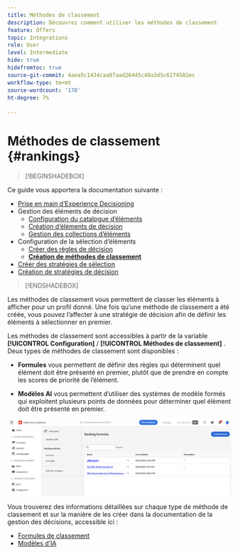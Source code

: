 ```yaml
---
title: Méthodes de classement
description: Découvrez comment utiliser les méthodes de classement
feature: Offers
topic: Integrations
role: User
level: Intermediate
hide: true
hidefromtoc: true
source-git-commit: 4aea5c1434caa07aad26445c49a3d5c6274502ec
workflow-type: tm+mt
source-wordcount: '178'
ht-degree: 7%

---
```


# Méthodes de classement {#rankings}

>[!BEGINSHADEBOX]

Ce guide vous apportera la documentation suivante :

* [Prise en main d’Experience Decisioning](gs-experience-decisioning.md)
* Gestion des éléments de décision
   * [Configuration du catalogue d’éléments](catalogs.md)
   * [Création d’éléments de décision](items.md)
   * [Gestion des collections d’éléments](collections.md)
* Configuration de la sélection d’éléments
   * [Créer des règles de décision](rules.md)
   * **[Création de méthodes de classement](ranking.md)**
* [Créer des stratégies de sélection](selection-strategies.md)
* [Création de stratégies de décision](create-decision.md)

>[!ENDSHADEBOX]

Les méthodes de classement vous permettent de classer les éléments à afficher pour un profil donné. Une fois qu’une méthode de classement a été créée, vous pouvez l’affecter à une stratégie de décision afin de définir les éléments à sélectionner en premier.

Les méthodes de classement sont accessibles à partir de la variable **[!UICONTROL Configuration]** / **[!UICONTROL Méthodes de classement]** . Deux types de méthodes de classement sont disponibles :

* **Formules** vous permettent de définir des règles qui déterminent quel élément doit être présenté en premier, plutôt que de prendre en compte les scores de priorité de l’élément.

* **Modèles AI** vous permettent d’utiliser des systèmes de modèle formés qui exploitent plusieurs points de données pour déterminer quel élément doit être présenté en premier.

![](assets/ranking-create.png)

Vous trouverez des informations détaillées sur chaque type de méthode de classement et sur la manière de les créer dans la documentation de la gestion des décisions, accessible ici :

* [Formules de classement](../offers/ranking/create-ranking-formulas.md)
* [Modèles d’IA](../offers/ranking/ai-models.md)
